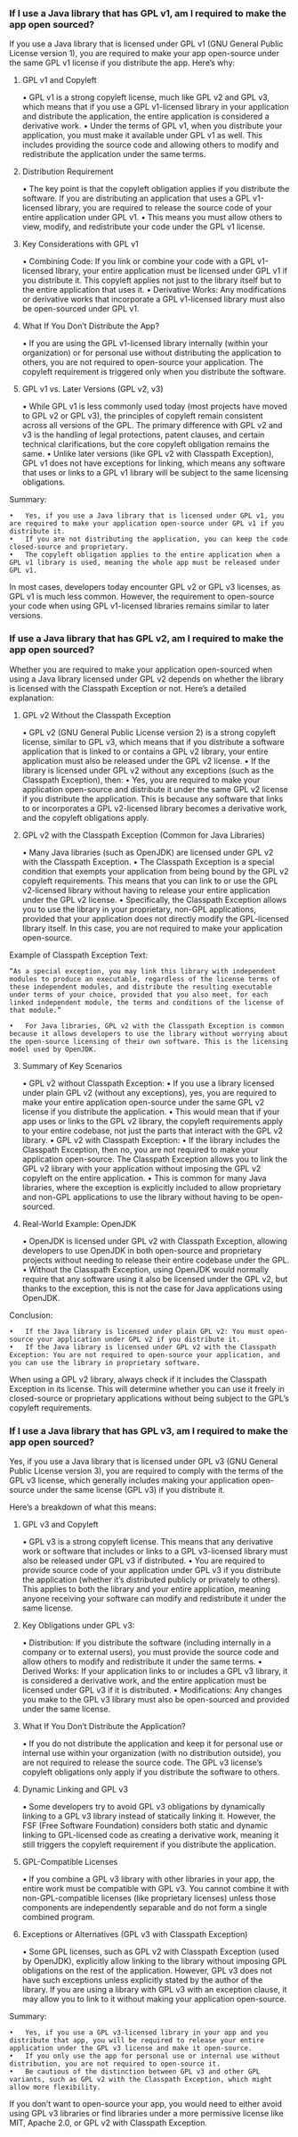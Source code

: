 ### If I use a Java library that has GPL v1, am I required to make the app open sourced?
If you use a Java library that is licensed under GPL v1 (GNU General Public License version 1), you are required to make your app open-source under the same GPL v1 license if you distribute the app. Here’s why:

1. GPL v1 and Copyleft

	•	GPL v1 is a strong copyleft license, much like GPL v2 and GPL v3, which means that if you use a GPL v1-licensed library in your application and distribute the application, the entire application is considered a derivative work.
	•	Under the terms of GPL v1, when you distribute your application, you must make it available under GPL v1 as well. This includes providing the source code and allowing others to modify and redistribute the application under the same terms.

2. Distribution Requirement

	•	The key point is that the copyleft obligation applies if you distribute the software. If you are distributing an application that uses a GPL v1-licensed library, you are required to release the source code of your entire application under GPL v1.
	•	This means you must allow others to view, modify, and redistribute your code under the GPL v1 license.

3. Key Considerations with GPL v1

	•	Combining Code: If you link or combine your code with a GPL v1-licensed library, your entire application must be licensed under GPL v1 if you distribute it. This copyleft applies not just to the library itself but to the entire application that uses it.
	•	Derivative Works: Any modifications or derivative works that incorporate a GPL v1-licensed library must also be open-sourced under GPL v1.

4. What If You Don’t Distribute the App?

	•	If you are using the GPL v1-licensed library internally (within your organization) or for personal use without distributing the application to others, you are not required to open-source your application. The copyleft requirement is triggered only when you distribute the software.

5. GPL v1 vs. Later Versions (GPL v2, v3)

	•	While GPL v1 is less commonly used today (most projects have moved to GPL v2 or GPL v3), the principles of copyleft remain consistent across all versions of the GPL. The primary difference with GPL v2 and v3 is the handling of legal protections, patent clauses, and certain technical clarifications, but the core copyleft obligation remains the same.
	•	Unlike later versions (like GPL v2 with Classpath Exception), GPL v1 does not have exceptions for linking, which means any software that uses or links to a GPL v1 library will be subject to the same licensing obligations.

Summary:

	•	Yes, if you use a Java library that is licensed under GPL v1, you are required to make your application open-source under GPL v1 if you distribute it.
	•	If you are not distributing the application, you can keep the code closed-source and proprietary.
	•	The copyleft obligation applies to the entire application when a GPL v1 library is used, meaning the whole app must be released under GPL v1.

In most cases, developers today encounter GPL v2 or GPL v3 licenses, as GPL v1 is much less common. However, the requirement to open-source your code when using GPL v1-licensed libraries remains similar to later versions.

### If use a Java library that has GPL v2, am I required to make the app open sourced?
Whether you are required to make your application open-sourced when using a Java library licensed under GPL v2 depends on whether the library is licensed with the Classpath Exception or not. Here’s a detailed explanation:

1. GPL v2 Without the Classpath Exception

	•	GPL v2 (GNU General Public License version 2) is a strong copyleft license, similar to GPL v3, which means that if you distribute a software application that is linked to or contains a GPL v2 library, your entire application must also be released under the GPL v2 license.
	•	If the library is licensed under GPL v2 without any exceptions (such as the Classpath Exception), then:
	•	Yes, you are required to make your application open-source and distribute it under the same GPL v2 license if you distribute the application. This is because any software that links to or incorporates a GPL v2-licensed library becomes a derivative work, and the copyleft obligations apply.

2. GPL v2 with the Classpath Exception (Common for Java Libraries)

	•	Many Java libraries (such as OpenJDK) are licensed under GPL v2 with the Classpath Exception.
	•	The Classpath Exception is a special condition that exempts your application from being bound by the GPL v2 copyleft requirements. This means that you can link to or use the GPL v2-licensed library without having to release your entire application under the GPL v2 license.
	•	Specifically, the Classpath Exception allows you to use the library in your proprietary, non-GPL applications, provided that your application does not directly modify the GPL-licensed library itself. In this case, you are not required to make your application open-source.

Example of Classpath Exception Text:

	“As a special exception, you may link this library with independent modules to produce an executable, regardless of the license terms of these independent modules, and distribute the resulting executable under terms of your choice, provided that you also meet, for each linked independent module, the terms and conditions of the license of that module.”

	•	For Java libraries, GPL v2 with the Classpath Exception is common because it allows developers to use the library without worrying about the open-source licensing of their own software. This is the licensing model used by OpenJDK.

3. Summary of Key Scenarios

	•	GPL v2 without Classpath Exception:
	•	If you use a library licensed under plain GPL v2 (without any exceptions), yes, you are required to make your entire application open-source under the same GPL v2 license if you distribute the application.
	•	This would mean that if your app uses or links to the GPL v2 library, the copyleft requirements apply to your entire codebase, not just the parts that interact with the GPL v2 library.
	•	GPL v2 with Classpath Exception:
	•	If the library includes the Classpath Exception, then no, you are not required to make your application open-source. The Classpath Exception allows you to link the GPL v2 library with your application without imposing the GPL v2 copyleft on the entire application.
	•	This is common for many Java libraries, where the exception is explicitly included to allow proprietary and non-GPL applications to use the library without having to be open-sourced.

4. Real-World Example: OpenJDK

	•	OpenJDK is licensed under GPL v2 with Classpath Exception, allowing developers to use OpenJDK in both open-source and proprietary projects without needing to release their entire codebase under the GPL.
	•	Without the Classpath Exception, using OpenJDK would normally require that any software using it also be licensed under the GPL v2, but thanks to the exception, this is not the case for Java applications using OpenJDK.

Conclusion:

	•	If the Java library is licensed under plain GPL v2: You must open-source your application under GPL v2 if you distribute it.
	•	If the Java library is licensed under GPL v2 with the Classpath Exception: You are not required to open-source your application, and you can use the library in proprietary software.

When using a GPL v2 library, always check if it includes the Classpath Exception in its license. This will determine whether you can use it freely in closed-source or proprietary applications without being subject to the GPL’s copyleft requirements.

### If I use a Java library that has GPL v3, am I required to make the app open sourced?

Yes, if you use a Java library that is licensed under GPL v3 (GNU General Public License version 3), you are required to comply with the terms of the GPL v3 license, which generally includes making your application open-source under the same license (GPL v3) if you distribute it.

Here’s a breakdown of what this means:

1. GPL v3 and Copyleft

	•	GPL v3 is a strong copyleft license. This means that any derivative work or software that includes or links to a GPL v3-licensed library must also be released under GPL v3 if distributed.
	•	You are required to provide source code of your application under GPL v3 if you distribute the application (whether it’s distributed publicly or privately to others). This applies to both the library and your entire application, meaning anyone receiving your software can modify and redistribute it under the same license.

2. Key Obligations under GPL v3:

	•	Distribution: If you distribute the software (including internally in a company or to external users), you must provide the source code and allow others to modify and redistribute it under the same terms.
	•	Derived Works: If your application links to or includes a GPL v3 library, it is considered a derivative work, and the entire application must be licensed under GPL v3 if it is distributed.
	•	Modifications: Any changes you make to the GPL v3 library must also be open-sourced and provided under the same license.

3. What If You Don’t Distribute the Application?

	•	If you do not distribute the application and keep it for personal use or internal use within your organization (with no distribution outside), you are not required to release the source code. The GPL v3 license’s copyleft obligations only apply if you distribute the software to others.

4. Dynamic Linking and GPL v3

	•	Some developers try to avoid GPL v3 obligations by dynamically linking to a GPL v3 library instead of statically linking it. However, the FSF (Free Software Foundation) considers both static and dynamic linking to GPL-licensed code as creating a derivative work, meaning it still triggers the copyleft requirement if you distribute the application.

5. GPL-Compatible Licenses

	•	If you combine a GPL v3 library with other libraries in your app, the entire work must be compatible with GPL v3. You cannot combine it with non-GPL-compatible licenses (like proprietary licenses) unless those components are independently separable and do not form a single combined program.

6. Exceptions or Alternatives (GPL v3 with Classpath Exception)

	•	Some GPL licenses, such as GPL v2 with Classpath Exception (used by OpenJDK), explicitly allow linking to the library without imposing GPL obligations on the rest of the application. However, GPL v3 does not have such exceptions unless explicitly stated by the author of the library. If you are using a library with GPL v3 with an exception clause, it may allow you to link to it without making your application open-source.

Summary:

	•	Yes, if you use a GPL v3-licensed library in your app and you distribute that app, you will be required to release your entire application under the GPL v3 license and make it open-source.
	•	If you only use the app for personal use or internal use without distribution, you are not required to open-source it.
	•	Be cautious of the distinction between GPL v3 and other GPL variants, such as GPL v2 with the Classpath Exception, which might allow more flexibility.

If you don’t want to open-source your app, you would need to either avoid using GPL v3 libraries or find libraries under a more permissive license like MIT, Apache 2.0, or GPL v2 with Classpath Exception.
